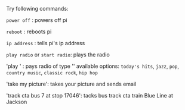 Try following commands:

  `power off` : powers off pi
  
  `reboot` : reboots pi
  
  `ip address` : tells pi's ip address
  
  `play radio` or `start radio`: plays the radio
  
  'play <type>' : pays radio of type '<type>'
    available options: `today's hits`, `jazz`, `pop`, `country music`, `classic rock`, `hip hop`
  
  'take my picture': takes your picture and sends email
  
  'track cta bus 7 at stop 17046': tacks bus
  track cta train Blue Line at Jackson
